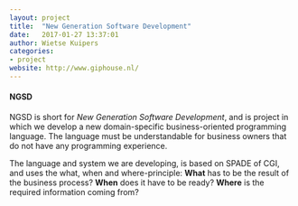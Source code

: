 ```yaml
---
layout: project
title:  "New Generation Software Development"
date:   2017-01-27 13:37:01
author: Wietse Kuipers
categories:
- project
website: http://www.giphouse.nl/
---
```


#### NGSD

NGSD is short for _New Generation Software Development_, and is project in which we develop a new domain-specific business-oriented programming language. The language must be understandable for business owners that do not have any programming experience.

The language and system we are developing, is based on SPADE of CGI, and uses the what, when and where-principle: **What** has to be the result of the business process? **When** does it have to be ready? **Where** is the required information coming from?

